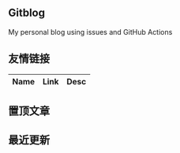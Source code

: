 ## Gitblog
My personal blog using issues and GitHub Actions
## 友情链接
| Name | Link | Desc | 
 | ---- | ---- | ---- |
## 置顶文章

## 最近更新
